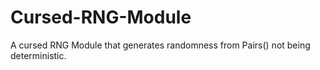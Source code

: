 # Cursed-RNG-Module
A cursed RNG Module that generates randomness from Pairs() not being deterministic.
